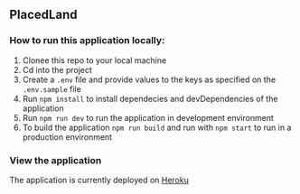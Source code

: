 ## PlacedLand

### How to run this application locally:

1. Clonee this repo to your local machine
2. Cd into the project
3. Create a `.env` file and provide values to the keys as specified on the `.env.sample` file
4. Run `npm install` to install dependecies and devDependencies of the application
5. Run `npm run dev` to run the application in development environment
6. To build the application `npm run build` and run with `npm start` to run in a production environment

### View the application

The application is currently deployed on [Heroku](https://arcane-hamlet-41446.herokuapp.com/)
